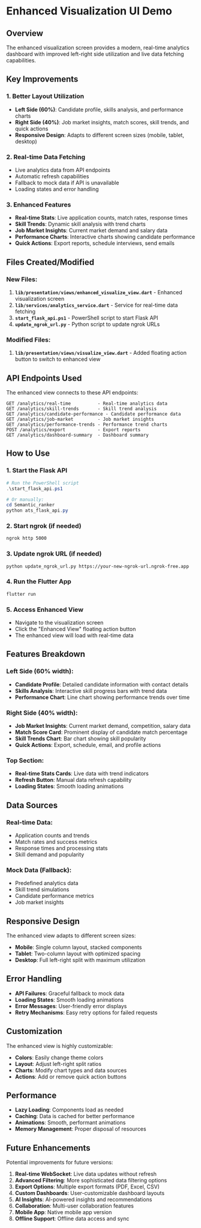 # Enhanced Visualization UI Demo

## Overview

The enhanced visualization screen provides a modern, real-time analytics dashboard with improved left-right side utilization and live data fetching capabilities.

## Key Improvements

### 1. **Better Layout Utilization**
- **Left Side (60%)**: Candidate profile, skills analysis, and performance charts
- **Right Side (40%)**: Job market insights, match scores, skill trends, and quick actions
- **Responsive Design**: Adapts to different screen sizes (mobile, tablet, desktop)

### 2. **Real-time Data Fetching**
- Live analytics data from API endpoints
- Automatic refresh capabilities
- Fallback to mock data if API is unavailable
- Loading states and error handling

### 3. **Enhanced Features**
- **Real-time Stats**: Live application counts, match rates, response times
- **Skill Trends**: Dynamic skill analysis with trend charts
- **Job Market Insights**: Current market demand and salary data
- **Performance Charts**: Interactive charts showing candidate performance
- **Quick Actions**: Export reports, schedule interviews, send emails

## Files Created/Modified

### New Files:
1. **`lib/presentation/views/enhanced_visualize_view.dart`** - Enhanced visualization screen
2. **`lib/services/analytics_service.dart`** - Service for real-time data fetching
3. **`start_flask_api.ps1`** - PowerShell script to start Flask API
4. **`update_ngrok_url.py`** - Python script to update ngrok URLs

### Modified Files:
1. **`lib/presentation/views/visualize_view.dart`** - Added floating action button to switch to enhanced view

## API Endpoints Used

The enhanced view connects to these API endpoints:

```
GET /analytics/real-time          - Real-time analytics data
GET /analytics/skill-trends       - Skill trend analysis
GET /analytics/candidate-performance - Candidate performance data
GET /analytics/job-market         - Job market insights
GET /analytics/performance-trends - Performance trend charts
POST /analytics/export            - Export reports
GET /analytics/dashboard-summary  - Dashboard summary
```

## How to Use

### 1. **Start the Flask API**
```powershell
# Run the PowerShell script
.\start_flask_api.ps1

# Or manually:
cd Semantic_ranker
python ats_flask_api.py
```

### 2. **Start ngrok (if needed)**
```bash
ngrok http 5000
```

### 3. **Update ngrok URL (if needed)**
```bash
python update_ngrok_url.py https://your-new-ngrok-url.ngrok-free.app
```

### 4. **Run the Flutter App**
```bash
flutter run
```

### 5. **Access Enhanced View**
- Navigate to the visualization screen
- Click the "Enhanced View" floating action button
- The enhanced view will load with real-time data

## Features Breakdown

### Left Side (60% width):
- **Candidate Profile**: Detailed candidate information with contact details
- **Skills Analysis**: Interactive skill progress bars with trend data
- **Performance Chart**: Line chart showing performance trends over time

### Right Side (40% width):
- **Job Market Insights**: Current market demand, competition, salary data
- **Match Score Card**: Prominent display of candidate match percentage
- **Skill Trends Chart**: Bar chart showing skill popularity
- **Quick Actions**: Export, schedule, email, and profile actions

### Top Section:
- **Real-time Stats Cards**: Live data with trend indicators
- **Refresh Button**: Manual data refresh capability
- **Loading States**: Smooth loading animations

## Data Sources

### Real-time Data:
- Application counts and trends
- Match rates and success metrics
- Response times and processing stats
- Skill demand and popularity

### Mock Data (Fallback):
- Predefined analytics data
- Skill trend simulations
- Candidate performance metrics
- Job market insights

## Responsive Design

The enhanced view adapts to different screen sizes:

- **Mobile**: Single column layout, stacked components
- **Tablet**: Two-column layout with optimized spacing
- **Desktop**: Full left-right split with maximum utilization

## Error Handling

- **API Failures**: Graceful fallback to mock data
- **Loading States**: Smooth loading animations
- **Error Messages**: User-friendly error displays
- **Retry Mechanisms**: Easy retry options for failed requests

## Customization

The enhanced view is highly customizable:

- **Colors**: Easily change theme colors
- **Layout**: Adjust left-right split ratios
- **Charts**: Modify chart types and data sources
- **Actions**: Add or remove quick action buttons

## Performance

- **Lazy Loading**: Components load as needed
- **Caching**: Data is cached for better performance
- **Animations**: Smooth, performant animations
- **Memory Management**: Proper disposal of resources

## Future Enhancements

Potential improvements for future versions:

1. **Real-time WebSocket**: Live data updates without refresh
2. **Advanced Filtering**: More sophisticated data filtering options
3. **Export Options**: Multiple export formats (PDF, Excel, CSV)
4. **Custom Dashboards**: User-customizable dashboard layouts
5. **AI Insights**: AI-powered insights and recommendations
6. **Collaboration**: Multi-user collaboration features
7. **Mobile App**: Native mobile app version
8. **Offline Support**: Offline data access and sync

